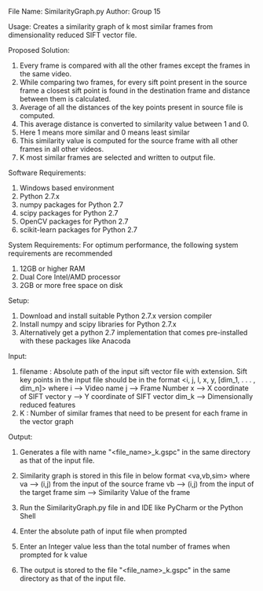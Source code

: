 File Name: SimilarityGraph.py
Author: Group 15

Usage: Creates a similarity graph of k most similar frames from dimensionality reduced SIFT vector file.

Proposed Solution:
  1. Every frame is compared with all the other frames except the frames in the same video.
  2. While comparing two frames, for every sift point present in the source frame a closest sift point is found in the destination frame and distance between them is calculated.
  3. Average of all the distances of the key points present in source file is computed.
  4. This average distance is converted to similarity value between 1 and 0.
  5. Here 1 means more similar and 0 means least similar
  6. This similarity value is computed for the source frame with all other frames in all other videos.
  7. K most similar frames are selected and written to output file.

Software Requirements:
  1. Windows based environment
  2. Python 2.7.x
  3. numpy packages for Python 2.7
  4. scipy packages for Python 2.7
  5. OpenCV packages for Python 2.7
  6. scikit-learn packages for Python 2.7


System Requirements:
For optimum performance, the following system requirements are recommended
  1. 12GB or higher RAM
  2. Dual Core Intel/AMD processor
  3. 2GB or more free space on disk

Setup:
  1. Download and install suitable Python 2.7.x version compiler
  2. Install numpy and scipy libraries for Python 2.7.x
  3. Alternatively get a python 2.7 implementation that comes pre-installed with these packages like Anacoda

Input:
  1. filename : Absolute path of the input sift vector file with extension. Sift key points in the input file should be in the format
            <i, j, l, x, y, [dim_1, . . . , dim_n]>
    where i --> Video name
          j --> Frame Number
          x --> X coordinate of SIFT vector
          y --> Y coordinate of SIFT vector
          dim_k --> Dimensionally reduced features
  2. K : Number of similar frames that need to be present for each frame in the vector graph

Output:
  1. Generates a file with name "<file_name>_k.gspc" in the same directory as that of the input file.
  2. Similarity graph is stored in this file in below format
            <va,vb,sim>
    where va --> (i,j) from the input of the source frame
          vb --> (i,j) from the input of the target frame
          sim --> Similarity Value of the frame


1. Run the SimilarityGraph.py file in and IDE like PyCharm or the Python Shell
2. Enter the absolute path of input file when prompted
3. Enter an Integer value less than the total number of frames when prompted for k value
4. The output is stored to the file "<file_name>_k.gspc" in the same directory as that of the input file.
